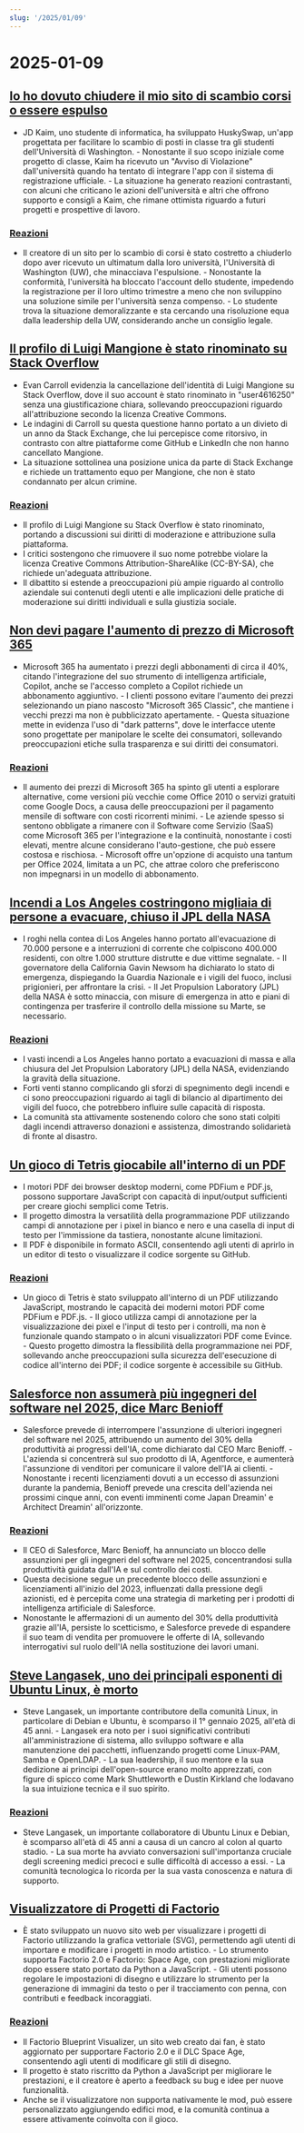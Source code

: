 ```yaml
---
slug: '/2025/01/09'
---
```


# 2025-01-09

## [Io ho dovuto chiudere il mio sito di scambio corsi o essere espulso](https://www.linkedin.com/posts/jdkaim_github-jdkaimhuskyswap-huskyswap-project-activity-7282609173316415488-1jdb)

- JD Kaim, uno studente di informatica, ha sviluppato HuskySwap, un'app progettata per facilitare lo scambio di posti in classe tra gli studenti dell'Università di Washington. - Nonostante il suo scopo iniziale come progetto di classe, Kaim ha ricevuto un "Avviso di Violazione" dall'università quando ha tentato di integrare l'app con il sistema di registrazione ufficiale. - La situazione ha generato reazioni contrastanti, con alcuni che criticano le azioni dell'università e altri che offrono supporto e consigli a Kaim, che rimane ottimista riguardo a futuri progetti e prospettive di lavoro.

### [Reazioni](https://news.ycombinator.com/item?id=42638626)

- Il creatore di un sito per lo scambio di corsi è stato costretto a chiuderlo dopo aver ricevuto un ultimatum dalla loro università, l'Università di Washington (UW), che minacciava l'espulsione. - Nonostante la conformità, l'università ha bloccato l'account dello studente, impedendo la registrazione per il loro ultimo trimestre a meno che non sviluppino una soluzione simile per l'università senza compenso. - Lo studente trova la situazione demoralizzante e sta cercando una risoluzione equa dalla leadership della UW, considerando anche un consiglio legale.

## [Il profilo di Luigi Mangione è stato rinominato su Stack Overflow](https://substack.evancarroll.com/p/the-erasure-of-luigi-mangione)

- Evan Carroll evidenzia la cancellazione dell'identità di Luigi Mangione su Stack Overflow, dove il suo account è stato rinominato in "user4616250" senza una giustificazione chiara, sollevando preoccupazioni riguardo all'attribuzione secondo la licenza Creative Commons.
- Le indagini di Carroll su questa questione hanno portato a un divieto di un anno da Stack Exchange, che lui percepisce come ritorsivo, in contrasto con altre piattaforme come GitHub e LinkedIn che non hanno cancellato Mangione.
- La situazione sottolinea una posizione unica da parte di Stack Exchange e richiede un trattamento equo per Mangione, che non è stato condannato per alcun crimine.

### [Reazioni](https://news.ycombinator.com/item?id=42642089)

- Il profilo di Luigi Mangione su Stack Overflow è stato rinominato, portando a discussioni sui diritti di moderazione e attribuzione sulla piattaforma.
- I critici sostengono che rimuovere il suo nome potrebbe violare la licenza Creative Commons Attribution-ShareAlike (CC-BY-SA), che richiede un'adeguata attribuzione.
- Il dibattito si estende a preoccupazioni più ampie riguardo al controllo aziendale sui contenuti degli utenti e alle implicazioni delle pratiche di moderazione sui diritti individuali e sulla giustizia sociale.

## [Non devi pagare l'aumento di prezzo di Microsoft 365](https://www.consumer.org.nz/articles/you-don-t-have-to-pay-the-microsoft-365-price-increase)

- Microsoft 365 ha aumentato i prezzi degli abbonamenti di circa il 40%, citando l'integrazione del suo strumento di intelligenza artificiale, Copilot, anche se l'accesso completo a Copilot richiede un abbonamento aggiuntivo. - I clienti possono evitare l'aumento dei prezzi selezionando un piano nascosto "Microsoft 365 Classic", che mantiene i vecchi prezzi ma non è pubblicizzato apertamente. - Questa situazione mette in evidenza l'uso di "dark patterns", dove le interfacce utente sono progettate per manipolare le scelte dei consumatori, sollevando preoccupazioni etiche sulla trasparenza e sui diritti dei consumatori.

### [Reazioni](https://news.ycombinator.com/item?id=42640180)

- Il aumento dei prezzi di Microsoft 365 ha spinto gli utenti a esplorare alternative, come versioni più vecchie come Office 2010 o servizi gratuiti come Google Docs, a causa delle preoccupazioni per il pagamento mensile di software con costi ricorrenti minimi. - Le aziende spesso si sentono obbligate a rimanere con il Software come Servizio (SaaS) come Microsoft 365 per l'integrazione e la continuità, nonostante i costi elevati, mentre alcune considerano l'auto-gestione, che può essere costosa e rischiosa. - Microsoft offre un'opzione di acquisto una tantum per Office 2024, limitata a un PC, che attrae coloro che preferiscono non impegnarsi in un modello di abbonamento.

## [Incendi a Los Angeles costringono migliaia di persone a evacuare, chiuso il JPL della NASA](https://www.theregister.com/2025/01/08/los_angeles_fires_jpl/)

- I roghi nella contea di Los Angeles hanno portato all'evacuazione di 70.000 persone e a interruzioni di corrente che colpiscono 400.000 residenti, con oltre 1.000 strutture distrutte e due vittime segnalate. - Il governatore della California Gavin Newsom ha dichiarato lo stato di emergenza, dispiegando la Guardia Nazionale e i vigili del fuoco, inclusi prigionieri, per affrontare la crisi. - Il Jet Propulsion Laboratory (JPL) della NASA è sotto minaccia, con misure di emergenza in atto e piani di contingenza per trasferire il controllo della missione su Marte, se necessario.

### [Reazioni](https://news.ycombinator.com/item?id=42638735)

- I vasti incendi a Los Angeles hanno portato a evacuazioni di massa e alla chiusura del Jet Propulsion Laboratory (JPL) della NASA, evidenziando la gravità della situazione.
- Forti venti stanno complicando gli sforzi di spegnimento degli incendi e ci sono preoccupazioni riguardo ai tagli di bilancio al dipartimento dei vigili del fuoco, che potrebbero influire sulle capacità di risposta.
- La comunità sta attivamente sostenendo coloro che sono stati colpiti dagli incendi attraverso donazioni e assistenza, dimostrando solidarietà di fronte al disastro.

## [Un gioco di Tetris giocabile all'interno di un PDF](https://th0mas.nl/downloads/pdftris.pdf)

- I motori PDF dei browser desktop moderni, come PDFium e PDF.js, possono supportare JavaScript con capacità di input/output sufficienti per creare giochi semplici come Tetris.
- Il progetto dimostra la versatilità della programmazione PDF utilizzando campi di annotazione per i pixel in bianco e nero e una casella di input di testo per l'immissione da tastiera, nonostante alcune limitazioni.
- Il PDF è disponibile in formato ASCII, consentendo agli utenti di aprirlo in un editor di testo o visualizzare il codice sorgente su GitHub.

### [Reazioni](https://news.ycombinator.com/item?id=42645218)

- Un gioco di Tetris è stato sviluppato all'interno di un PDF utilizzando JavaScript, mostrando le capacità dei moderni motori PDF come PDFium e PDF.js. - Il gioco utilizza campi di annotazione per la visualizzazione dei pixel e l'input di testo per i controlli, ma non è funzionale quando stampato o in alcuni visualizzatori PDF come Evince. - Questo progetto dimostra la flessibilità della programmazione nei PDF, sollevando anche preoccupazioni sulla sicurezza dell'esecuzione di codice all'interno dei PDF; il codice sorgente è accessibile su GitHub.

## [Salesforce non assumerà più ingegneri del software nel 2025, dice Marc Benioff](https://www.salesforceben.com/salesforce-will-hire-no-more-software-engineers-in-2025-says-marc-benioff/)

- Salesforce prevede di interrompere l'assunzione di ulteriori ingegneri del software nel 2025, attribuendo un aumento del 30% della produttività ai progressi dell'IA, come dichiarato dal CEO Marc Benioff. - L'azienda si concentrerà sul suo prodotto di IA, Agentforce, e aumenterà l'assunzione di venditori per comunicare il valore dell'IA ai clienti. - Nonostante i recenti licenziamenti dovuti a un eccesso di assunzioni durante la pandemia, Benioff prevede una crescita dell'azienda nei prossimi cinque anni, con eventi imminenti come Japan Dreamin' e Architect Dreamin' all'orizzonte.

### [Reazioni](https://news.ycombinator.com/item?id=42639417)

- Il CEO di Salesforce, Marc Benioff, ha annunciato un blocco delle assunzioni per gli ingegneri del software nel 2025, concentrandosi sulla produttività guidata dall'IA e sul controllo dei costi.
- Questa decisione segue un precedente blocco delle assunzioni e licenziamenti all'inizio del 2023, influenzati dalla pressione degli azionisti, ed è percepita come una strategia di marketing per i prodotti di intelligenza artificiale di Salesforce.
- Nonostante le affermazioni di un aumento del 30% della produttività grazie all'IA, persiste lo scetticismo, e Salesforce prevede di espandere il suo team di vendita per promuovere le offerte di IA, sollevando interrogativi sul ruolo dell'IA nella sostituzione dei lavori umani.

## [Steve Langasek, uno dei principali esponenti di Ubuntu Linux, è morto](https://thenewstack.io/steve-langasek-one-of-ubuntu-linuxs-leading-lights-has-died/)

- Steve Langasek, un importante contributore della comunità Linux, in particolare di Debian e Ubuntu, è scomparso il 1° gennaio 2025, all'età di 45 anni. - Langasek era noto per i suoi significativi contributi all'amministrazione di sistema, allo sviluppo software e alla manutenzione dei pacchetti, influenzando progetti come Linux-PAM, Samba e OpenLDAP. - La sua leadership, il suo mentore e la sua dedizione ai principi dell'open-source erano molto apprezzati, con figure di spicco come Mark Shuttleworth e Dustin Kirkland che lodavano la sua intuizione tecnica e il suo spirito.

### [Reazioni](https://news.ycombinator.com/item?id=42639563)

- Steve Langasek, un importante collaboratore di Ubuntu Linux e Debian, è scomparso all'età di 45 anni a causa di un cancro al colon al quarto stadio. - La sua morte ha avviato conversazioni sull'importanza cruciale degli screening medici precoci e sulle difficoltà di accesso a essi. - La comunità tecnologica lo ricorda per la sua vasta conoscenza e natura di supporto.

## [Visualizzatore di Progetti di Factorio](https://github.com/piebro/factorio-blueprint-visualizer)

- È stato sviluppato un nuovo sito web per visualizzare i progetti di Factorio utilizzando la grafica vettoriale (SVG), permettendo agli utenti di importare e modificare i progetti in modo artistico. - Lo strumento supporta Factorio 2.0 e Factorio: Space Age, con prestazioni migliorate dopo essere stato portato da Python a JavaScript. - Gli utenti possono regolare le impostazioni di disegno e utilizzare lo strumento per la generazione di immagini da testo o per il tracciamento con penna, con contributi e feedback incoraggiati.

### [Reazioni](https://news.ycombinator.com/item?id=42644168)

- Il Factorio Blueprint Visualizer, un sito web creato dai fan, è stato aggiornato per supportare Factorio 2.0 e il DLC Space Age, consentendo agli utenti di modificare gli stili di disegno.
- Il progetto è stato riscritto da Python a JavaScript per migliorare le prestazioni, e il creatore è aperto a feedback su bug e idee per nuove funzionalità.
- Anche se il visualizzatore non supporta nativamente le mod, può essere personalizzato aggiungendo edifici mod, e la comunità continua a essere attivamente coinvolta con il gioco.

<head>
  <meta property="og:title" content="Io ho dovuto chiudere il mio sito di scambio corsi o essere espulso" />
  <meta property="og:type" content="website" />
  <meta property="og:image" content="https://og.cho.sh/api/og/?title=Io%20ho%20dovuto%20chiudere%20il%20mio%20sito%20di%20scambio%20corsi%20o%20essere%20espulso&subheading=gioved%C3%AC%209%20gennaio%202025%3A%20Riassunto%20di%20Hacker%20News" />
</head>
